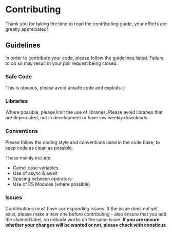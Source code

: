 # Contributing

Thank you for taking the time to read the contributing guide, your efforts are greatly appreciated!

## Guidelines

In order to contribute your code, please follow the guidelines listed. Failure to do so may result in your pull request being closed.

### Safe Code

This is obvious, please avoid unsafe code and exploits :)

### Libraries

Where possible, please limit the use of libraries. Please avoid libraries that are deprecated, not in development or have low weekly downloads.

### Conventions

Please follow the coding style and conventions used in the code base, to keep code as clean as possible.

These mainly include:

-   Camel case variables
-   Use of async & await
-   Spacing between operators
-   Use of ES Modules (where possible)

### Issues

Contributions must have corresponding issues. If the issue does not yet exist, please make a new one before contributing - also ensure that you add the claimed label, so nobody works on the same issue. **If you are unsure whether your changes will be wanted or not, please check with conaticus**.

